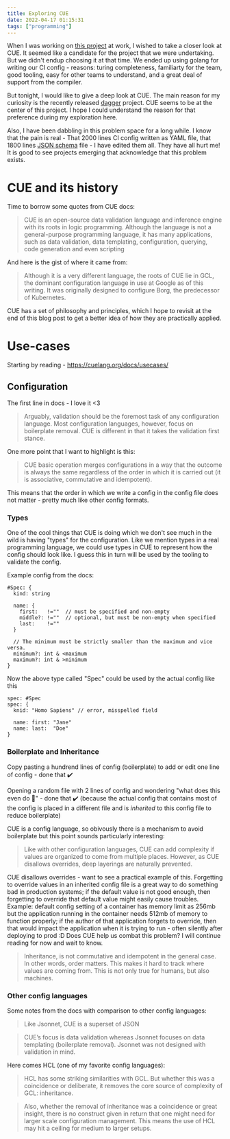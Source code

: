 ```yaml
---
title: Exploring CUE
date: 2022-04-17 01:15:31
tags: ["programming"]
---
```


When I was working on [this project](https://hasura.io/blog/what-we-learnt-by-migrating-from-circleci-to-buildkite) at work, I wished to take a closer look at CUE. It seemed like a candidate for the project that we were undertaking. But we didn't endup choosing it at that time. We ended up using golang for writing our CI config - reasons: turing completeness, familiarty for the team, good tooling, easy for other teams to understand, and a great deal of support from the compiler.

But tonight, I would like to give a deep look at CUE. The main reason for my curiosity is the recently released [dagger](https://dagger.io) project. CUE seems to be at the center of this project. I hope I could understand the reason for that preference during my exploration here.

Also, I have been dabbling in this problem space for a long while. I know that the pain is real - That 2000 lines CI config written as YAML file, that 1800 lines [JSON schema](https://json-schema.org) file - I have edited them all. They have all hurt me! It is good to see projects emerging that acknowledge that this problem exists.


# CUE and its history

Time to borrow some quotes from CUE docs:

> CUE is an open-source data validation language and inference engine with its roots in logic programming. Although the language is not a general-purpose programming language, it has many applications, such as data validation, data templating, configuration, querying, code generation and even scripting

And here is the gist of where it came from:

> Although it is a very different language, the roots of CUE lie in GCL, the dominant configuration language in use at Google as of this writing. It was originally designed to configure Borg, the predecessor of Kubernetes.

CUE has a set of philosophy and principles, which I hope to revisit at the end of this blog post to get a better idea of how they are practically applied.


# Use-cases

Starting by reading - https://cuelang.org/docs/usecases/

## Configuration

The first line in docs - I love it <3

> Arguably, validation should be the foremost task of any configuration language. Most configuration languages, however, focus on boilerplate removal. CUE is different in that it takes the validation first stance.

One more point that I want to highlight is this:

> CUE basic operation merges configurations in a way that the outcome is always the same regardless of the order in which it is carried out (it is associative, commutative and idempotent).

This means that the order in which we write a config in the config file does not matter - pretty much like other config formats.

### Types

One of the cool things that CUE is doing which we don't see much in the wild is having "types" for the configuration. Like we mention types in a real programming language, we could use types in CUE to represent how the config should look like. I guess this in turn will be used by the tooling to validate the config.

Example config from the docs:

```cue
#Spec: {
  kind: string

  name: {
    first:   !=""  // must be specified and non-empty
    middle?: !=""  // optional, but must be non-empty when specified
    last:    !=""
  }

  // The minimum must be strictly smaller than the maximum and vice versa.
  minimum?: int & <maximum
  maximum?: int & >minimum
}
```

Now the above type called "Spec" could be used by the actual config like this

```cue
spec: #Spec
spec: {
  knid: "Homo Sapiens" // error, misspelled field

  name: first: "Jane"
  name: last:  "Doe"
}
```

### Boilerplate and Inheritance

Copy pasting a hundrend lines of config (boilerplate) to add or edit one line of config - done that ✔️

Opening a random file with 2 lines of config and wondering "what does this even do 🤔" - done that ✔️ (because the actual config that contains most of the config is placed in a different file and is _inherited_ to this config file to reduce boilerplate)

CUE is a config language, so obivously there is a mechanism to avoid boilerplate but this point sounds particularly interesting:

> Like with other configuration languages, CUE can add complexity if values are organized to come from multiple places. However, as CUE disallows overrides, deep layerings are naturally prevented.

CUE disallows overrides - want to see a practical example of this. Forgetting to override values in an inherited config file is a great way to do something bad in production systems; if the default value is not good enough, then forgetting to override that default value might easily cause troubles. Example: default config setting of a container has memory limit as 256mb but the application running in the container needs 512mb of memory to function properly; if the author of that application forgets to override, then that would impact the application when it is trying to run - often silently after deploying to prod :D  Does CUE help us combat this problem? I will continue reading for now and wait to know.

> Inheritance, is not commutative and idempotent in the general case. In other words, order matters. This makes it hard to track where values are coming from. This is not only true for humans, but also machines.

### Other config languages

Some notes from the docs with comparison to other config languages:

> Like Jsonnet, CUE is a superset of JSON

> CUE’s focus is data validation whereas Jsonnet focuses on data templating (boilerplate removal). Jsonnet was not designed with validation in mind.

Here comes HCL (one of my favorite config languages):

> HCL has some striking similarities with GCL. But whether this was a coincidence or deliberate, it removes the core source of complexity of GCL: inheritance.

> Also, whether the removal of inheritance was a coincidence or great insight, there is no construct given in return that one might need for larger scale configuration management. This means the use of HCL may hit a ceiling for medium to larger setups.

